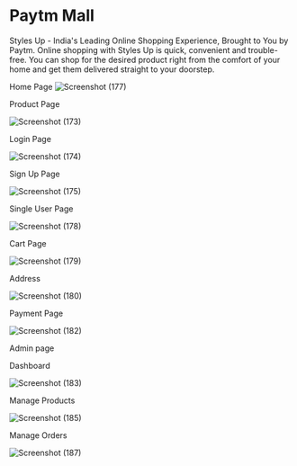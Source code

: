 # Paytm Mall
Styles Up - India's Leading Online Shopping Experience, Brought to You by Paytm. Online shopping with Styles Up is quick, convenient and trouble-free. You can shop for the desired product right from the comfort of your home and get them delivered straight to your doorstep.

Home Page
![Screenshot (177)](https://user-images.githubusercontent.com/112754760/229575461-84775f95-e39e-4f1c-89e1-e9cbfab22a77.png)

Product Page

![Screenshot (173)](https://user-images.githubusercontent.com/112754760/229573670-018bf721-777b-4c5c-8843-2c0ab26c4016.png)

Login Page

![Screenshot (174)](https://user-images.githubusercontent.com/112754760/229574914-7fc1879f-4cec-47fe-badd-916ce8179ba0.png)

Sign Up Page

![Screenshot (175)](https://user-images.githubusercontent.com/112754760/229575093-5182e55b-c9f5-4290-9f03-0acc16fd36f8.png)

Single User Page

![Screenshot (178)](https://user-images.githubusercontent.com/112754760/229576053-262c1f9e-945e-43f4-a947-cb969d420ca4.png)

Cart Page

![Screenshot (179)](https://user-images.githubusercontent.com/112754760/229576819-53544e49-810d-4661-8447-8ba10131d2ba.png)

Address 

![Screenshot (180)](https://user-images.githubusercontent.com/112754760/229576818-c57bf891-67a1-4ea1-b74c-e77c85684c33.png)

Payment Page

![Screenshot (182)](https://user-images.githubusercontent.com/112754760/229580624-00f1ece0-6940-4f0c-be38-4f2971b39231.png)

Admin page

Dashboard


![Screenshot (183)](https://user-images.githubusercontent.com/112754760/229822996-e1170f49-84d1-4668-9a87-fe66ad3cbe30.png)

Manage Products



![Screenshot (185)](https://user-images.githubusercontent.com/112754760/229823184-cb89c49e-0775-4167-8cb2-acfc81d1612c.png)

Manage Orders

![Screenshot (187)](https://user-images.githubusercontent.com/112754760/229823756-3d19d42e-e1b6-46c6-977a-b50f1050b7a3.png)
